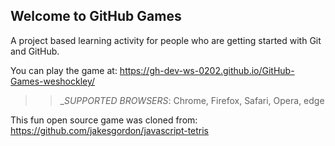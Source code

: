 ## Welcome to GitHub Games

A project based learning activity for people who are getting started with Git and GitHub.

You can play the game at: https://gh-dev-ws-0202.github.io/GitHub-Games-weshockley/

>> _*SUPPORTED BROWSERS*: Chrome, Firefox, Safari, Opera, edge

This fun open source game was cloned from: https://github.com/jakesgordon/javascript-tetris
